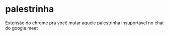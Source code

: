 # palestrinha
Extensão do chrome pra você mutar aquele palestrinha insuportável no chat do google meet
